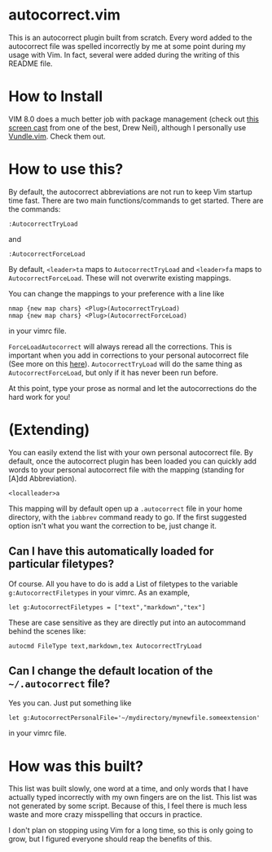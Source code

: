 autocorrect.vim
===============

This is an autocorrect plugin built from scratch. Every word added to
the autocorrect file was spelled incorrectly by me at some point during
my usage with Vim. In fact, several were added during the writing of
this README file.

How to Install
==============

VIM 8.0 does a much better job with package management (check
out [this screen cast](https://vimcasts.org/episodes/packages)
from one of the best, Drew Neil), although I personally use
[Vundle.vim](https://github.com/VundleVim/Vundle.vim). Check them out.

How to use this?
================

By default, the autocorrect abbreviations are not run to keep Vim
startup time fast. There are two main functions/commands to get started.
There are the commands:

```vim
:AutocorrectTryLoad
```

and

```vim
:AutocorrectForceLoad
```

By default, `<leader>ta` maps to `AutocorrectTryLoad` and `<leader>fa`
maps to `AutocorrectForceLoad`. These will not overwrite existing
mappings.

You can change the mappings to your preference with a line like

```vim
nmap {new map chars} <Plug>(AutocorrectTryLoad)
nmap {new map chars} <Plug>(AutocorrectForceLoad)
```

in your vimrc file.

`ForceLoadAutocorrect` will always reread all the corrections. This is
important when you add in corrections to your personal autocorrect file
(See more on this [here](#Extending)). `AutocorrectTryLoad` will do the
same thing as `AutocorrectForceLoad`, but only if it has never been run
before.

At this point, type your prose as normal and let the autocorrections do
the hard work for you!

(Extending)
===========

You can easily extend the list with your own personal autocorrect file.
By default, once the autocorrect plugin has been loaded you can quickly
add words to your personal autocorrect file with the mapping (standing
for [A]dd Abbreviation).

```vim
<localleader>a
```

This mapping will by default open up a `.autocorrect` file in your home
directory, with the `iabbrev` command ready to go. If the first
suggested option isn't what you want the correction to be, just change
it.

Can I have this automatically loaded for particular filetypes?
--------------------------------------------------------------

Of course. All you have to do is add a List of filetypes to the variable
`g:AutocorrectFiletypes` in your vimrc. As an example,

```vim
let g:AutocorrectFiletypes = ["text","markdown","tex"]
```

These are case sensitive as they are directly put into an autocommand
behind the scenes like:

```vim
autocmd FileType text,markdown,tex AutocorrectTryLoad
```

Can I change the default location of the `~/.autocorrect` file?
---------------------------------------------------------------
Yes you can. Just put something like

```vim
let g:AutocorrectPersonalFile='~/mydirectory/mynewfile.someextension'
```

in your vimrc file.

How was this built?
===================

This list was built slowly, one word at a time, and only words that I
have actually typed incorrectly with my own fingers are on the list.
This list was not generated by some script. Because of this, I feel
there is much less waste and more crazy misspelling that occurs in
practice.

I don't plan on stopping using Vim for a long time, so this is only
going to grow, but I figured everyone should reap the benefits of this.
